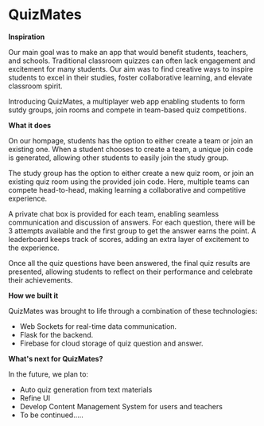 # QuizMates

**Inspiration**

Our main goal was to make an app that would benefit students, teachers, and schools. Traditional classroom quizzes can often lack engagement and excitement for many students. Our aim was to find creative ways to inspire students to excel in their studies, foster collaborative learning, and elevate classroom spirit.

Introducing QuizMates, a multiplayer web app enabling students to form sutdy groups, join rooms and compete in team-based quiz competitions.

**What it does**

On our hompage, students has the option to either create a team or join an existing one. When a student chooses to create a team, a unique join code is generated, allowing other students to easily join the study group. 

The study group has the option to either create a new quiz room, or join an existing quiz room using the provided join code. Here, multiple teams can compete head-to-head, making learning a collaborative and competitive experience.

A private chat box is provided for each team, enabling seamless communication and discussion of answers. For each question, there will be 3 attempts available and the first group to get the answer earns the point. A leaderboard keeps track of scores, adding an extra layer of excitement to the experience.

Once all the quiz questions have been answered, the final quiz results are presented, allowing students to reflect on their performance and celebrate their achievements.

**How we built it**

QuizMates was brought to life through a combination of these technologies:

- Web Sockets for real-time data communication.
- Flask for the backend.
- Firebase for cloud storage of quiz question and answer.

**What's next for QuizMates?**

In the future, we plan to:

- Auto quiz generation from text materials
- Refine UI
- Develop Content Management System for users and teachers
- To be continued.....

